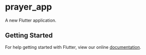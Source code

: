 # prayer_app

A new Flutter application.

## Getting Started

For help getting started with Flutter, view our online
[documentation](https://flutter.io/).
